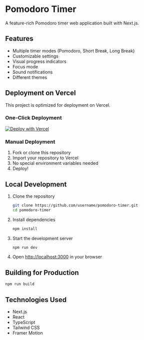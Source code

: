 # Pomodoro Timer

A feature-rich Pomodoro timer web application built with Next.js.

## Features

- Multiple timer modes (Pomodoro, Short Break, Long Break)
- Customizable settings
- Visual progress indicators
- Focus mode
- Sound notifications
- Different themes

## Deployment on Vercel

This project is optimized for deployment on Vercel.

### One-Click Deployment

[![Deploy with Vercel](https://vercel.com/button)](https://vercel.com/new/clone?repository-url=https%3A%2F%2Fgithub.com%2Fusername%2Fpomodoro-timer)

### Manual Deployment

1. Fork or clone this repository
2. Import your repository to Vercel
3. No special environment variables needed
4. Deploy!

## Local Development

1. Clone the repository

   ```bash
   git clone https://github.com/username/pomodoro-timer.git
   cd pomodoro-timer
   ```

2. Install dependencies

   ```bash
   npm install
   ```

3. Start the development server

   ```bash
   npm run dev
   ```

4. Open [http://localhost:3000](http://localhost:3000) in your browser

## Building for Production

```bash
npm run build
```

## Technologies Used

- Next.js
- React
- TypeScript
- Tailwind CSS
- Framer Motion
